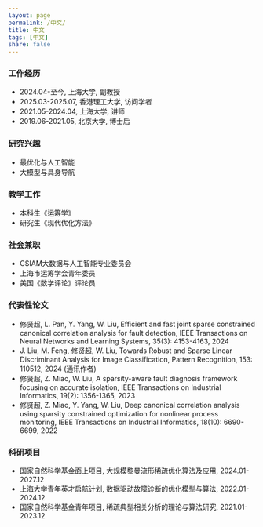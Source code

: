 ```yaml
---
layout: page
permalink: /中文/
title: 中文
tags: [中文]
share: false
---
```



### 工作经历
* 2024.04-至今, 上海大学, 副教授 <br>
* 2025.03-2025.07, 香港理工大学, 访问学者 <br>
* 2021.05-2024.04, 上海大学, 讲师 <br>
* 2019.06-2021.05, 北京大学, 博士后 <br>


### 研究兴趣
* 最优化与人工智能 <br>
* 大模型与具身导航 <br>


### 教学工作
* 本科生《运筹学》 <br>
* 研究生《现代优化方法》 <br>

### 社会兼职
* CSIAM大数据与人工智能专业委员会 <br>
* 上海市运筹学会青年委员 <br>
* 美国《数学评论》评论员 <br>


### 代表性论文
 * 修贤超, L. Pan, Y. Yang, W. Liu, Efficient and fast joint sparse constrained canonical correlation analysis for fault detection, IEEE Transactions on Neural Networks and Learning Systems, 35(3): 4153-4163, 2024 <br>
 * J. Liu, M. Feng, 修贤超, W. Liu, Towards Robust and Sparse Linear Discriminant Analysis for Image Classification, Pattern Recognition, 153: 110512, 2024 (通讯作者)<br>
 * 修贤超, Z. Miao, W. Liu, A sparsity-aware fault diagnosis framework focusing on accurate isolation, IEEE Transactions on Industrial Informatics, 19(2): 1356-1365, 2023 <br>
 * 修贤超, Z. Miao, Y. Yang, W. Liu, Deep canonical correlation analysis using sparsity constrained optimization for nonlinear process monitoring, IEEE Transactions on Industrial Informatics, 18(10): 6690-6699, 2022<br>



### 科研项目
* 国家自然科学基金面上项目, 大规模黎曼流形稀疏优化算法及应用, 2024.01-2027.12 <br>
* 上海大学青年英才启航计划, 数据驱动故障诊断的优化模型与算法, 2022.01-2024.12 <br>
* 国家自然科学基金青年项目, 稀疏典型相关分析的理论与算法研究, 2021.01-2023.12 <br>




